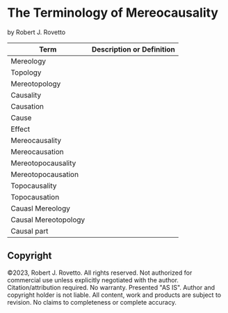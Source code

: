 # The Terminology of Mereocausality
by Robert J. Rovetto

| Term  | Description or Definition |
| ------------- | ------------- |
| Mereology  |   |
| Topology  |   |
| Mereotopology  |   |
| Causality  |   |
| Causation  |   |
| Cause  |   |
| Effect  |   |
| Mereocausality  |  |
| Mereocausation |  |
| Mereotopocausality |  |
| Mereotopocausation  |  |
| Topocausality |  |
| Topocausation |  |
| Cauasl Mereology |  |
| Causal Mereotopology |  |
| Causal part |   |
















## Copyright
©2023, Robert J. Rovetto. All rights reserved.
Not authorized for commercial use unless explicitly negotiated with the author. Citation/attribution required.
No warranty. Presented "AS IS". Author and copyright holder is not liable. All content, work and products are subject to revision. No claims to completeness or complete accuracy.
